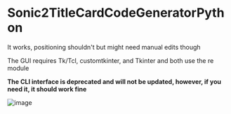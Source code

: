 # Sonic2TitleCardCodeGeneratorPython
 It works, positioning shouldn't but might need manual edits though

The GUI requires Tk/Tcl, customtkinter, and Tkinter and both use the re module

**The CLI interface is deprecated and will not be updated, however, if you need it, it should work fine**

![image](https://github.com/RobiTheGit/Sonic2TitleCardCodeGeneratorPython/assets/94720060/5dc6d16f-c359-4c38-9be4-23b3fa308ba1)
